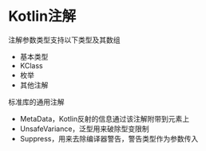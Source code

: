 # Kotlin注解

注解参数类型支持以下类型及其数组

+ 基本类型
+ KClass
+ 枚举
+ 其他注解

标准库的通用注解

+ MetaData，Kotlin反射的信息通过该注解附带到元素上
+ UnsafeVariance，泛型用来破除型变限制
+ Suppress，用来去除编译器警告，警告类型作为参数传入


